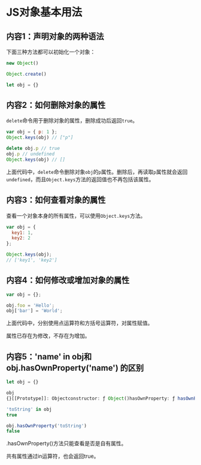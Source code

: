 # JS对象基本用法

## 内容1：声明对象的两种语法

下面三种方法都可以初始化一个对象：

```js
new Object()

Object.create()

let obj = {}
```



## 内容2：如何删除对象的属性

`delete`命令用于删除对象的属性，删除成功后返回`true`。

```js
var obj = { p: 1 };
Object.keys(obj) // ["p"]

delete obj.p // true
obj.p // undefined
Object.keys(obj) // []
```

上面代码中，`delete`命令删除对象`obj`的`p`属性。删除后，再读取`p`属性就会返回`undefined`，而且`Object.keys`方法的返回值也不再包括该属性。



## 内容3：如何查看对象的属性

查看一个对象本身的所有属性，可以使用`Object.keys`方法。

```js
var obj = {
  key1: 1,
  key2: 2
};

Object.keys(obj);
// ['key1', 'key2']
```



## 内容4：如何修改或增加对象的属性

```js
var obj = {};

obj.foo = 'Hello';
obj['bar'] = 'World';
```

上面代码中，分别使用点运算符和方括号运算符，对属性赋值。

属性已存在为修改，不存在为增加。



## 内容5：'name' in obj和obj.hasOwnProperty('name') 的区别

```js
let obj = {}

obj
{}[[Prototype]]: Objectconstructor: ƒ Object()hasOwnProperty: ƒ hasOwnProperty()isPrototypeOf: ƒ isPrototypeOf()propertyIsEnumerable: ƒ propertyIsEnumerable()toLocaleString: ƒ toLocaleString()toString: ƒ toString()valueOf: ƒ valueOf()__defineGetter__: ƒ __defineGetter__()__defineSetter__: ƒ __defineSetter__()__lookupGetter__: ƒ __lookupGetter__()__lookupSetter__: ƒ __lookupSetter__()__proto__: (...)get __proto__: ƒ __proto__()set __proto__: ƒ __proto__()

'toString' in obj
true

obj.hasOwnProperty('toString')
false
```

.hasOwnProperty()方法只能查看是否是自有属性。

共有属性通过in运算符，也会返回true。